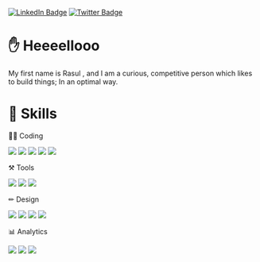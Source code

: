 [![LinkedIn Badge](https://img.shields.io/badge/LinkedIn-Profile-informational?style=flat&logo=linkedin&logoColor=white&color=0D76A8)](https://www.linkedin.com/in/rasulbc/)
[![Twitter Badge](https://img.shields.io/badge/Twitter-Profile-informational?style=flat&logo=twitter&logoColor=white&color=1CA2F1)](https://twitter.com/bcrasul)

# ✋ Heeeellooo
My first name is Rasul , and I am a curious, competitive person which likes to build things; In an optimal way.

<!---
<br>
## &#x1f4c8; GitHub Stats

<br>
<a href="https://github.com/rasulbc">
  <img align="center" style="margin:0.5rem" src="https://github-readme-stats.vercel.app/api?username=rasulbc&show_icons=true&line_height=27&count_private=true&title_color=ffffff&text_color=c9cacc&icon_color=4AB097&bg_color=1A2B34" alt="Rasul's GitHub Stats" />
</a>

<br>

<a href="https://github.com/rasulbc">
  <img align="center" style="margin:0.5rem" src="https://github-readme-stats.vercel.app/api/top-langs/?username=rasulbc&hide=html,css&title_color=ffffff&text_color=c9cacc&icon_color=4AB197&bg_color=1A2B34" />
</a>


<br>
-->

# 💼 Skills


👨‍💻 Coding

![](https://img.shields.io/badge/Flutter-informational?style=social&logo=flutter)
![](https://img.shields.io/badge/Dart-informational?style=social&logo=dart)
![](https://img.shields.io/badge/Java-informational?style=social&logo=Java)
![](https://img.shields.io/badge/Python-informational?style=social&logo=Python)
![](https://img.shields.io/badge/C++-informational?style=social&logo=C)

⚒️ Tools
 
 
![](https://img.shields.io/badge/PostMan-informational?style=social&logo=PostMan&color=black)
![](https://img.shields.io/badge/VSCode-informational?style=social&logo=VisualStudio&color=black)
![](https://img.shields.io/badge/AndroidStudio-informational?style=social&logo=AndroidStudio&color=black)

 ✏ Design
 
![](https://img.shields.io/badge/Figma-informational?style=flat&logo=Figma&color=white)
![](https://img.shields.io/badge/AdobeXD-informational?style=flat&logo=AdobeXD&color=white)
![](https://img.shields.io/badge/Canva-informational?style=flat&logo=Canva&color=white)
![](https://img.shields.io/badge/Material-informational?style=flat&logo=MaterialDesign&color=white)

 📊 Analytics
 
![](https://img.shields.io/badge/GA4-informational?style=flat&logo=GoogleAnalytics&color=white)
![](https://img.shields.io/badge/GTM-informational?style=flat&logo=GoogleTagManager&color=white)
![](https://img.shields.io/badge/YandexMetrika-informational?style=flat&color=white)


</details>

<br>
